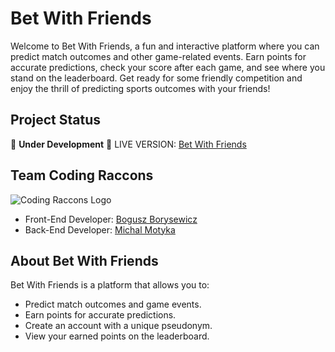 # Bet With Friends

Welcome to Bet With Friends, a fun and interactive platform where you can predict match outcomes and other game-related events. Earn points for accurate predictions,
 check your score after each game, and see where you stand on the leaderboard.
 Get ready for some friendly competition and enjoy the thrill of predicting sports outcomes with your friends!

## Project Status

🚧 **Under Development** 🚧
LIVE VERSION: [Bet With Friends](http://130.162.44.103/)

## Team Coding Raccons

![Coding Raccons Logo](http://130.162.44.103/static/media/footer-logo.6497cca4ebcee039e471.webp)

- Front-End Developer: [Bogusz Borysewicz](https://github.com/KathidB)
- Back-End Developer: [Michal Motyka](https://github.com/MichalMotyka)

## About Bet With Friends

Bet With Friends is a platform that allows you to:

- Predict match outcomes and game events.
- Earn points for accurate predictions.
- Create an account with a unique pseudonym.
- View your earned points on the leaderboard.
